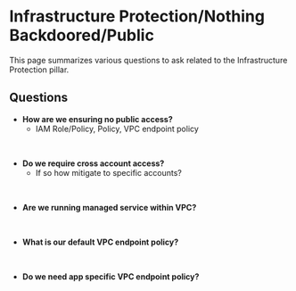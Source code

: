 # Infrastructure Protection/Nothing Backdoored/Public
This page summarizes various questions to ask related to the Infrastructure Protection pillar.

## Questions

* **How are we ensuring no public access?**
    * IAM Role/Policy, Policy, VPC endpoint policy

<br/>

* **Do we require cross account access?**
    * If so how mitigate to specific accounts?

<br/>

* **Are we running managed service within VPC?**

<br/>

* **What is our default VPC endpoint policy?**

<br/>

* **Do we need app specific VPC endpoint policy?**

<br/>


